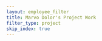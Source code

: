 ```yaml
---
layout: employee_filter
title: Marvo Dolor's Project Work
filter_type: project
skip_index: true
---
```

